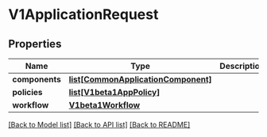 # V1ApplicationRequest

## Properties
Name | Type | Description | Notes
------------ | ------------- | ------------- | -------------
**components** | [**list[CommonApplicationComponent]**](CommonApplicationComponent.md) |  | 
**policies** | [**list[V1beta1AppPolicy]**](V1beta1AppPolicy.md) |  | [optional] 
**workflow** | [**V1beta1Workflow**](V1beta1Workflow.md) |  | [optional] 

[[Back to Model list]](../vela-client/README.md#documentation-for-models) [[Back to API list]](../vela-client/README.md#documentation-for-api-endpoints) [[Back to README]](../vela-client/README.md)

